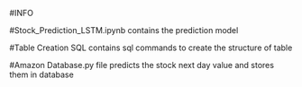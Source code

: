 #INFO

#Stock_Prediction_LSTM.ipynb contains the prediction model

#Table Creation SQL contains sql commands to create the structure of table

#Amazon Database.py file predicts the stock next day value and stores them in database


